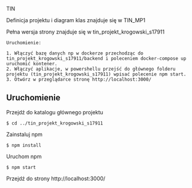 TIN

Definicja projektu i diagram klas znajduje się w TIN_MP1

Pełna wersja strony znajduje się w tin_projekt_krogowski_s17911

	Uruchomienie:
	
	1. Włączyć bazę danych np w dockerze przechodząc do tin_projekt_krogowski_s17911/backend i poleceniem docker-compose up uruchomić kontener.
	2. Włączyć aplikacje, w powershellu przejść do głównego folderu projektu (tin_projekt_krogowski_s17911) wpisać polecenie npm start.
	3. Otwórz w przeglądarce stronę http://localhost:3000/


## Uruchomienie
Przejdź do katalogu głównego projektu
```
$ cd ../tin_projekt_krogowski_s17911
```
Zainstaluj npm
```
$ npm install
```
Uruchom npm
```
$ npm start
```

Przejdź do strony 
http://localhost:3000/


